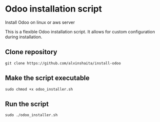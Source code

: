 # Odoo installation script
Install Odoo on linux or aws server

This is a flexible Odoo installation script. It allows for custom configuration during installation.

## Clone repository
``git clone https://github.com/alvinshaita/install-odoo``

## Make the script executable
``sudo chmod +x odoo_installer.sh``

## Run the script
``sudo ./odoo_installer.sh``


